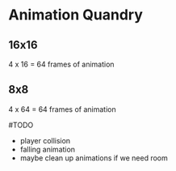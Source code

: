 Animation Quandry
=================

## 16x16
4 x 16 = 64 frames of animation

## 8x8
4 x 64 = 64 frames of animation


#TODO 
- player collision
- falling animation
- maybe clean up animations if we need room
